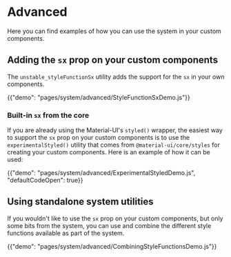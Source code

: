 # Advanced

<p class="description">Here you can find examples of how you can use the system in your custom components.</p>

## Adding the `sx` prop on your custom components

The `unstable_styleFunctionSx` utility adds the support for the `sx` in your own components.

{{"demo": "pages/system/advanced/StyleFunctionSxDemo.js"}}

### Built-in `sx` from the core

If you are already using the Material-UI's `styled()` wrapper, the easiest way to support the `sx` prop on your custom components is to use the `experimentalStyled()` utility that comes from `@material-ui/core/styles` for creating your custom components. Here is an example of how it can be used:

{{"demo": "pages/system/advanced/ExperimentalStyledDemo.js", "defaultCodeOpen": true}}

## Using standalone system utilities

If you wouldn't like to use the `sx` prop on your custom components, but only some bits from the system, you can use and combine the different style functions available as part of the system.

{{"demo": "pages/system/advanced/CombiningStyleFunctionsDemo.js"}}
